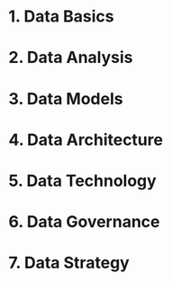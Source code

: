 # 1. Data Basics

# 2. Data Analysis

# 3. Data Models

# 4. Data Architecture

# 5. Data Technology

# 6. Data Governance

# 7. Data Strategy
